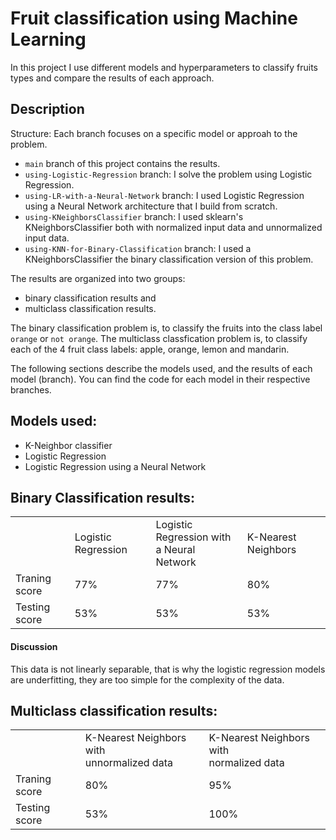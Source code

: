 # Fruit classification using Machine Learning
In this project I use different models and hyperparameters to classify fruits types and compare the results of each approach.

## Description

Structure:
Each branch focuses on a specific model or approah to the problem.

- `main` branch of this project contains the results.
- `using-Logistic-Regression` branch: I solve the problem using Logistic Regression.
- `using-LR-with-a-Neural-Network` branch: I used Logistic Regression using a Neural Network architecture that I build from scratch.
- `using-KNeighborsClassifier` branch: I used sklearn's KNeighborsClassifier both with normalized input data and unnormalized input data.
- `using-KNN-for-Binary-Classification` branch: I used a KNeighborsClassifier the binary classification version of this problem.

The results are organized into two groups: 
* binary classification results and
* multiclass classification results.

The binary classification problem is, to classify the fruits into the class label `orange` or `not orange`. The multiclass classfication problem is, to classify each of the 4 fruit class labels: apple, orange, lemon and mandarin.

The following sections describe the models used, and the results of each model (branch). You can find the code for each model in their respective branches.

## Models used:
* K-Neighbor classifier
* Logistic Regression
* Logistic Regression using a Neural Network

## Binary Classification results:

<table>
  <th>
    <td>Logistic Regression</td>
    <td>Logistic Regression with<br>a Neural Network</td>
    <td>K-Nearest Neighbors</td>
  </th>
  <tr>
    <td>Traning score</td>
    <td>77%</td>
    <td>77%</td>
    <td>80%</td>
  </tr>
  <tr>
    <td>Testing score</td>
    <td>53%</td>
    <td>53%</td>
    <td>53%</td>
  </tr>
</table>

#### Discussion

This data is not linearly separable, that is why the logistic regression models are underfitting, they are too simple for the complexity of the data.

## Multiclass classification results:

<table>
  <th>
    <td>K-Nearest Neighbors with<br>unnormalized data</td>
    <td>K-Nearest Neighbors with<br>normalized data</td>
  </th>
  <tr>
    <td>Traning score</td>
    <td>80%</td>
    <td>95%</td>
  </tr>
  <tr>
    <td>Testing score</td>
    <td>53%</td>
    <td>100%</td>
  </tr>
</table>
